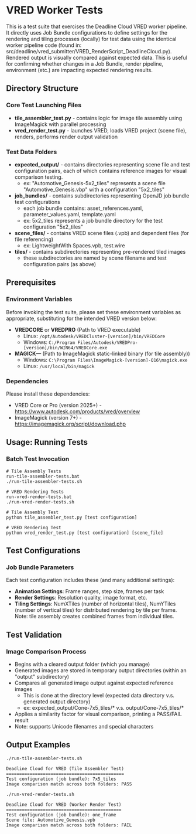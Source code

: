 # VRED Worker Tests

This is a test suite that exercises the Deadline Cloud VRED worker pipeline. It directly uses Job Bundle 
configurations to define settings for the rendering and tiling processes (locally) for test data using the identical 
worker pipeline code (found in: src/deadline/vred_submitter/VRED_RenderScript_DeadlineCloud.py). Rendered output is 
visually compared against expected data. This is useful for confirming whether changes in a Job Bundle, render pipeline, 
environment (etc.) are impacting expected rendering results.

## Directory Structure

### Core Test Launching Files

- **tile_assembler_test.py** - contains logic for image tile assembly using ImageMagick with parallel processing
- **vred_render_test.py** - launches VRED, loads VRED project (scene file), renders, performs render output validation

### Test Data Folders

- **expected_output/** - contains directories representing scene file and test configuration pairs, each of which 
  contains reference images for visual comparison testing.
  - ex: "Automotive_Genesis-5x2_tiles" represents a scene file "Automotive_Genesis.vbp" with a configuration "5x2_tiles"
- **job_bundles/** - contains subdirectories representing OpenJD job bundle test configurations
  - each job bundle contains: asset_references.yaml, parameter_values.yaml, template.yaml
  - ex: 5x2_tiles represents a job bundle directory for the test configuration "5x2_tiles"
- **scene_files/** - contains VRED scene files (.vpb) and dependent files (for file referencing)
  - ex: LightweightWith Spaces.vpb, test.wire
- **tiles/** - contains subdirectories representing pre-rendered tiled images
  - these subdirectories are named by scene filename and test configuration pairs (as above)

## Prerequisites

### Environment Variables

Before invoking the test suite, please set these environment variables as appropriate, substituting for the intended 
VRED version below:

- **VREDCORE** or **VREDPRO** (Path to VRED executable)
    - Linux: `/opt/Autodesk/VREDCluster-[version]/bin/VREDCore`
    - Windows: `C:/Program Files/Autodesk/VREDPro-[version]/bin/WIN64/VREDCore.exe`
- **MAGICK—** (Path to ImageMagick static-linked binary (for tile assembly))
    - Windows: `C:\Program Files\ImageMagick-[version]-Q16\magick.exe`
    - Linux: `/usr/local/bin/magick`

### Dependencies

Please install these dependencies:

- VRED Core or Pro (version 2025+) - https://www.autodesk.com/products/vred/overview
- ImageMagick (version 7+) - https://imagemagick.org/script/download.php

## Usage: Running Tests

### Batch Test Invocation

```
# Tile Assembly Tests
run-tile-assembler-tests.bat
./run-tile-assembler-tests.sh

# VRED Rendering Tests
run-vred-render-tests.bat
./run-vred-render-tests.sh
```

```
# Tile Assembly Test
python tile_assembler_test.py [test configuration]

# VRED Rendering Test
python vred_render_test.py [test configuration] [scene_file]
```

## Test Configurations

### Job Bundle Parameters

Each test configuration includes these (and many additional settings):

- **Animation Settings**: Frame ranges, step size, frames per task
- **Render Settings**: Resolution quality, image format, etc.
- **Tiling Settings**: NumXTiles (number of horizontal tiles), NumYTiles (number of vertical tiles) for distributed
rendering by tile per frame. Note: tile assembly creates combined frames from individual tiles.

## Test Validation

### Image Comparison Process

- Begins with a cleared output folder (which you manage)
- Generated images are stored in temporary output directories (within an "output" subdirectory)
- Compares all generated image output against expected reference images
  - This is done at the directory level (expected data directory v.s. generated output directory)
  - ex: expected_output/Cone-7x5_tiles/* v.s. output/Cone-7x5_tiles/*
- Applies a similarity factor for visual comparison, printing a PASS/FAIL result
- Note: supports Unicode filenames and special characters

## Output Examples

```
./run-tile-assembler-tests.sh

Deadline Cloud for VRED (Tile Assembler Test)
=============================================
Test configuration (job bundle): 7x5_tiles
Image comparison match across both folders: PASS

./run-vred-render-tests.sh

Deadline Cloud for VRED (Worker Render Test)
============================================
Test configuration (job bundle): one_frame
Scene file: Automotive_Genesis.vpb
Image comparison match across both folders: FAIL
```